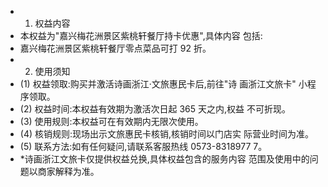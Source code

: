 - 1. 权益内容
- 本权益为"嘉兴梅花洲景区紫桃轩餐厅持卡优惠",具体内容 包括:
- 嘉兴梅花洲景区紫桃轩餐厅零点菜品可打 92 折。
- 2. 使用须知
- (1) 权益领取:购买并激活诗画浙江·文旅惠民卡后,前往"诗 画浙江文旅卡" 小程序领取。
- (2) 权益时间:本权益有效期为激活次日起 365 天之内,权益 不可折现。
- (3) 使用规则:本权益可在有效期内无限次使用。
- (4) 核销规则:现场出示文旅惠民卡核销,核销时间以门店实 际营业时间为准。
- (5) 联系方法:如有任何疑问,请联系客服热线 0573-8318977 7。
- *诗画浙江文旅卡仅提供权益兑换,具体权益包含的服务内容 范围及使用中的问题以商家解释为准。